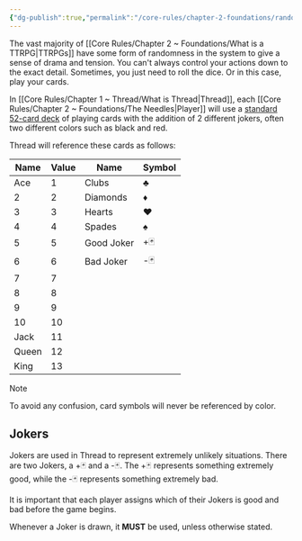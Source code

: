 ```yaml
---
{"dg-publish":true,"permalink":"/core-rules/chapter-2-foundations/randomness/"}
---
```


The vast majority of [[Core Rules/Chapter 2 ~ Foundations/What is a TTRPG\|TTRPGs]] have some form of randomness in the system to give a sense of drama and tension. You can't always control your actions down to the exact detail. Sometimes, you just need to roll the dice. Or in this case, play your cards.

In [[Core Rules/Chapter 1 ~ Thread/What is Thread\|Thread]], each [[Core Rules/Chapter 2 ~ Foundations/The Needles\|Player]] will use a [standard 52-card deck](https://en.wikipedia.org/wiki/Standard_52-card_deck) of playing cards with the addition of 2 different jokers, often two different colors such as black and red.

Thread will reference these cards as follows:

| Name  | Value | Name       | Symbol |
| ----- | ----- | ---------- | ------ |
| Ace   | 1     | Clubs      | ♣      |
| 2     | 2     | Diamonds   | ♦      |
| 3     | 3     | Hearts     | ♥      |
| 4     | 4     | Spades     | ♠      |
| 5     | 5     | Good Joker | +🃏    |
| 6     | 6     | Bad Joker  | -🃏    |
| 7     | 7     |            |        |
| 8     | 8     |            |        |
| 9     | 9     |            |        |
| 10    | 10    |            |        |
| Jack  | 11    |            |        |
| Queen | 12    |            |        |
| King  | 13    |            |        |
>[!note]
>To avoid any confusion, card symbols will never be referenced by color.
## Jokers
Jokers are used in Thread to represent extremely unlikely situations. There are two Jokers, a +🃏 and a -🃏. The +🃏 represents something extremely good, while the -🃏 represents something extremely bad.

It is important that each player assigns which of their Jokers is good and bad before the game begins.

Whenever a Joker is drawn, it **MUST** be used, unless otherwise stated.